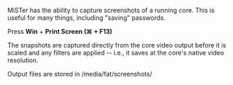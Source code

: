 MiSTer has the ability to capture screenshots of a running core. This is useful for many things, including "saving" passwords.

Press **Win** + **Print Screen (⌘ + F13)**

The snapshots are captured directly from the core video output before it is scaled and any filters are applied -- i.e., it saves at the core's native video resolution.

Output files are stored in /media/fat/screenshots/ 


